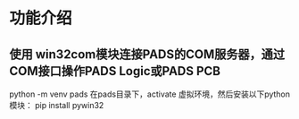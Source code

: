 # 功能介绍

## 使用 win32com模块连接PADS的COM服务器，通过COM接口操作PADS Logic或PADS PCB

python -m venv pads
在pads目录下，activate 虚拟环境，然后安装以下python模块：
pip install pywin32
